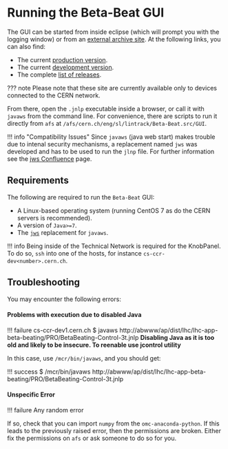# Running the Beta-Beat GUI

The GUI can be started from inside eclipse (which will prompt you with the logging window) or from an [external archive site](http://abwww.cern.ch/ap/).
At the following links, you can also find:

- The current [production version](http://abwww.cern.ch/ap/pro/lhc/lhc-app-beta-beating/BetaBeating-Control-3t.jnlp).
- The current [development version](http://abwww.cern.ch/ap/next/lhc/lhc-app-beta-beating/BetaBeating-Control-3t.jnlp).
- The complete [list of releases](https://abwww.cern.ch/ap/dist/lhc/lhc-app-beta-beating/).

??? note
    Please note that these site are currently available only to devices connected to the CERN network.

From there, open the `.jnlp` executable inside a browser, or call it with `javaws` from the command line.
For convenience, there are scripts to run it directly from `afs` at `/afs/cern.ch/eng/sl/lintrack/Beta-Beat.src/GUI`.

!!! info "Compatibility Issues"
    Since `javaws` (java web start) makes trouble due to intenal security mechanisms, a replacement named `jws` was developed and has to be used to run the `jlnp` file.
    For further information see the [jws Confluence](https://wikis.cern.ch/display/DVTLS/jws+-+a+replacement+for+javaws) page.

## Requirements

The following are required to run the `Beta-Beat` GUI:

- A Linux-based operating system (running CentOS 7 as do the CERN servers is recommended).
- A version of `Java>=7`.
- The [`jws`](https://wikis.cern.ch/display/DVTLS/jws+-+a+replacement+for+javaws) replacement for `javaws`.

!!! info
    Being inside of the Technical Network is required for the KnobPanel.
    To do so, `ssh` into one of the hosts, for instance `cs-ccr-dev<number>.cern.ch`.

## Troubleshooting

You may encounter the following errors:

#### Problems with execution due to disabled Java

!!! failure
    cs-ccr-dev1.cern.ch $ javaws http://abwww/ap/dist/lhc/lhc-app-beta-beating/PRO/BetaBeating-Control-3t.jnlp
    **Disabling Java as it is too old and likely to be insecure. To reenable use jcontrol utility**

In this case, use `/mcr/bin/javaws`, and you should get:

!!! success
    $ /mcr/bin/javaws http://abwww/ap/dist/lhc/lhc-app-beta-beating/PRO/BetaBeating-Control-3t.jnlp

#### Unspecific Error

!!! failure
    Any random error

If so, check that you can import `numpy` from the `omc-anaconda-python`.
If this leads to the previously raised error, then the permissions are broken.
Either fix the permissions on `afs` or ask someone to do so for you.
